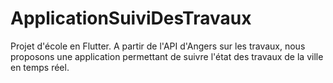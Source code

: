 # ApplicationSuiviDesTravaux
Projet d'école en Flutter. A partir de l'API d'Angers sur les travaux, nous proposons une application permettant de suivre l'état des travaux de la ville en temps réel.
